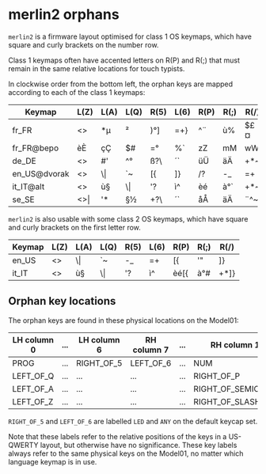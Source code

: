 merlin2 orphans
===============

`merlin2` is a firmware layout optimised for class 1 OS keymaps,
which have square and curly brackets on the number row.

Class 1 keymaps often have accented letters on R(P) and R(;) that must
remain in the same relative locations for touch typists.

In clockwise order from the bottom left, the orphan keys are mapped
according to each of the class 1 keymaps:

Keymap	| L(Z)	| L(A)	| L(Q)	| R(5)	| L(6)	| R(P)	| R(;)	| R(/)
--------|-------|-------|-------|-------|-------|-------|-------|-------
fr_FR	| <>	| *µ	| ²		| )°]	| =+}	| ^¨	| ù%	| $£¤
fr_FR@bepo| èÈ	| çÇ	| $#	| =°	| %`	| zZ	| mM	| wW
de_DE	| <>	| #'	| ^°	| ß?\	| ´`	| üÜ	| äÄ	| +*~
en_US@dvorak| <>|\\&#124;| `~	| [{	| ]}	| /?	| -_	| =+
it_IT@alt| <>	| ù§	|\\&#124;| '?	| ì^	| èé	| à°`	| +*~
se_SE	|<>&#124;| '*	| §½	| +?\	| ´`	| åÅ	| äÄ	| ¨^~

`merlin2` is also usable with some class 2 OS keymaps, 
which have square and curly brackets on the first letter row.

Keymap	| L(Z)	| L(A)	| L(Q)	| R(5)	| L(6)	| R(P)	| R(;)	| R(/)
--------|-------|-------|-------|-------|-------|-------|-------|-------
en_US	| <>	|\\&#124;| `~	| -_	| =+	| [{	| '"	| ]}
it_IT	| <>	| ù§	|\\&#124;| '?	| ì^	| èé[{	| à°#	| +*]}

Orphan key locations
--------------------

The orphan keys are found in these physical locations on the Model01:

LH column 0	|...|LH column 6|RH column 7|...|RH column 15	
------------|---|-----------|-----------|---|--------------
PROG		|...|RIGHT_OF_5 | LEFT_OF_6	|...| NUM
LEFT_OF_Q	|...|...		|...		|...| RIGHT_OF_P
LEFT_OF_A	|...|...		|...		|...| RIGHT_OF_SEMICOLON
LEFT_OF_Z	|...|...		|...		|...| RIGHT_OF_SLASH

`RIGHT_OF_5` and `LEFT_OF_6` are labelled `LED` and `ANY` on the
default keycap set.

Note that these labels refer to the relative positions of the keys in a
US-QWERTY layout, but otherwise have no significance. These key labels
always refer to the same physical keys on the Model01, no matter which
language keymap is in use.
